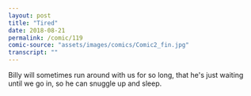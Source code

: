 ```yaml
---
layout: post
title: "Tired"
date: 2018-08-21
permalink: /comic/119
comic-source: "assets/images/comics/Comic2_fin.jpg"
transcript: ""
---
```


Billy will sometimes run around with us for so long, that he's just waiting until we go in, so he can snuggle up and sleep.
